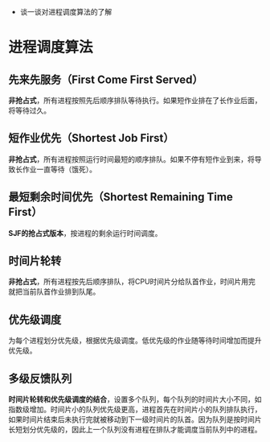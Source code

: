 - 谈一谈对进程调度算法的了解

# 进程调度算法

## 先来先服务（First Come First Served）

**非抢占式**，所有进程按照先后顺序排队等待执行。如果短作业排在了长作业后面，将等待过久。

## 短作业优先（Shortest Job First）

**非抢占式**，所有进程按照运行时间最短的顺序排队。如果不停有短作业到来，将导致长作业一直等待（饿死）。

## 最短剩余时间优先（Shortest Remaining Time First）

**SJF的抢占式版本**，按进程的剩余运行时间调度。

## 时间片轮转

**非抢占式**，所有进程按先后顺序排队，将CPU时间片分给队首作业，时间片用完就把当前队首作业排到队尾。

## 优先级调度

为每个进程划分优先级，根据优先级调度。低优先级的作业随等待时间增加而提升优先级。

## 多级反馈队列

**时间片轮转和优先级调度的结合**，设置多个队列，每个队列的时间片大小不同，如指数级增加。时间片小的队列优先级更高，进程首先在时间片小的队列排队执行，如果时间片结束后未执行完就被移动到下一级时间片的队首。因为队列是按时间片长短划分优先级的，因此上一个队列没有进程在排队才能调度当前队列中的进程。